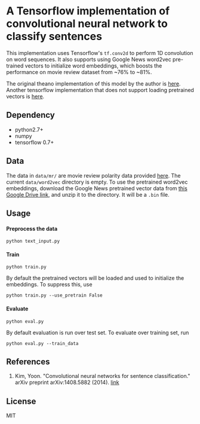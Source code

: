 A Tensorflow implementation of convolutional neural network to classify sentences
=========
This implementation uses Tensorflow's `tf.conv2d` to perform 1D convolution on word sequences. It also supports using Google News word2vec pre-trained vectors to initialize word embeddings, which boosts the performance on movie review dataset from ~76% to ~81%.

The original theano implementation of this model by the author is [here](https://github.com/yoonkim/CNN_sentence). Another tensorflow implementation that does not support loading pretrained vectors is [here](https://github.com/dennybritz/cnn-text-classification-tf).

## Dependency

- python2.7+
- numpy
- tensorflow 0.7+

## Data

The data in `data/mr/` are movie review polarity data provided [here](http://www.cs.cornell.edu/people/pabo/movie-review-data/). The current `data/word2vec` directory is empty. To use the pretrained word2vec embeddings, download the Google News pretrained vector data from [this Google Drive link](https://drive.google.com/file/d/0B7XkCwpI5KDYNlNUTTlSS21pQmM/edit), and unzip it to the directory. It will be a `.bin` file.

## Usage

#### Preprocess the data

    python text_input.py

#### Train

    python train.py

By default the pretrained vectors will be loaded and used to initialize the embeddings. To suppress this, use

    python train.py --use_pretrain False

#### Evaluate

    python eval.py

By default evaluation is run over test set. To evaluate over training set, run

    python eval.py --train_data

## References

1. Kim, Yoon. "Convolutional neural networks for sentence classification." arXiv preprint arXiv:1408.5882 (2014). [link](http://arxiv.org/abs/1408.5882)

## License

MIT
